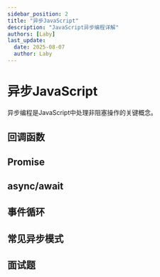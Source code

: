 ```yaml
---
sidebar_position: 2
title: "异步JavaScript"
description: "JavaScript异步编程详解"
authors: [Laby]
last_update:
  date: 2025-08-07
  author: Laby
---
```


# 异步JavaScript

异步编程是JavaScript中处理非阻塞操作的关键概念。

## 回调函数

## Promise

## async/await

## 事件循环

## 常见异步模式

## 面试题 